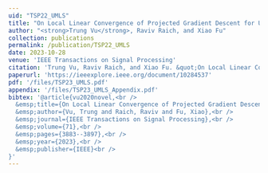```yaml
---
uid: "TSP22_UMLS"
title: "On Local Linear Convergence of Projected Gradient Descent for Unit-Modulus Least Squares"
author: "<strong>Trung Vu</strong>, Raviv Raich, and Xiao Fu"
collection: publications
permalink: /publication/TSP22_UMLS
date: 2023-10-28
venue: 'IEEE Transactions on Signal Processing'
citation: 'Trung Vu, Raviv Raich, and Xiao Fu. &quot;On Local Linear Convergence of Projected Gradient Descent for Unit-Modulus Least Squares,&quot; IEEE Transactions on Signal Processing (2023).'
paperurl: 'https://ieeexplore.ieee.org/document/10284537'
pdf: '/files/TSP23_UMLS.pdf'
appendix: '/files/TSP23_UMLS_Appendix.pdf'
bibtex: '@article{vu2020novel,<br />
  &emsp;title={On Local Linear Convergence of Projected Gradient Descent for Unit-Modulus Least Squares},<br />
  &emsp;author={Vu, Trung and Raich, Raviv and Fu, Xiao},<br />
  &emsp;journal={IEEE Transactions on Signal Processing},<br />
  &emsp;volume={71},<br />
  &emsp;pages={3883--3897},<br />
  &emsp;year={2023},<br />
  &emsp;publisher={IEEE}<br />
}'
---
```

